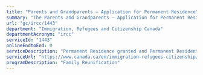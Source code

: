 ```yaml
---
title: "Parents and Grandparents – Application for Permanent Residence"
summary: "The Parents and Grandparents – Application for Permanent Residence service from Immigration, Refugees and Citizenship Canada is not available end-to-end online, according to the GC Service Inventory."
url: "gc/ircc/1443"
department: "Immigration, Refugees and Citizenship Canada"
departmentAcronym: "ircc"
serviceId: "1443"
onlineEndtoEnd: 0
serviceDescription: "Permanent Residence granted and Permanent Resident card issued to Parents and Grandparents of Canadians or permanent residents."
serviceUrl: "https://www.canada.ca/en/immigration-refugees-citizenship/services/immigrate-canada/family-sponsorship/sponsor-parents-grandparents.html"
programDescription: "Family Reunification"
---
```

